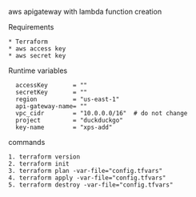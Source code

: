 aws apigateway with lambda function creation

Requirements

    * Terraform
    * aws access key
    * aws secret key

Runtime variables

      accessKey       = ""
      secretKey       = ""
      region          = "us-east-1"
      api-gateway-name= ""
      vpc_cidr        = "10.0.0.0/16"  # do not change
      project         = "duckduckgo"
      key-name        = "xps-add"

commands

    1. terraform version
    2. terraform init
    3. terraform plan -var-file="config.tfvars"
    4. terraform apply -var-file="config.tfvars"
    5. terraform destroy -var-file="config.tfvars"

